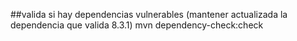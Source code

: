 ##valida si hay dependencias vulnerables (mantener actualizada la dependencia que valida 8.3.1)
mvn dependency-check:check
